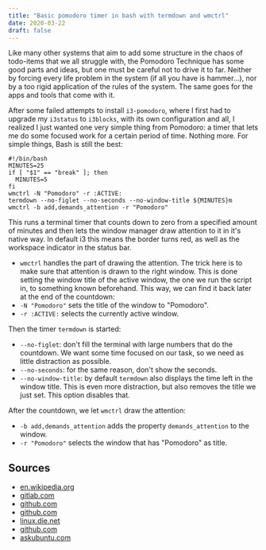 ```yaml
---
title: "Basic pomodoro timer in bash with termdown and wmctrl"
date: 2020-03-22
draft: false
---
```


Like many other systems that aim to add some structure in the chaos of todo-items that we all struggle with, the Pomodoro Technique has some good parts and ideas, but one must be careful not to drive it to far.<!-- more --> Neither by forcing every life problem in the system (if all you have is hammer...), nor by a too rigid application of the rules of the system. The same goes for the apps and tools that come with it.

After some failed attempts to install `i3-pomodoro`, where I first had to upgrade my `i3status` to `i3blocks`, with its own configuration and all, I realized I just wanted one very simple thing from Pomodoro: a timer that lets me do some focused work for a certain period of time. Nothing more. For simple things, Bash is still the best:

```
#!/bin/bash
MINUTES=25
if [ "$1" == "break" ]; then
  MINUTES=5
fi
wmctrl -N "Pomodoro" -r :ACTIVE:
termdown --no-figlet --no-seconds --no-window-title ${MINUTES}m 
wmctrl -b add,demands_attention -r "Pomodoro"
```

This runs a terminal timer that counts down to zero from a specified amount of minutes and then lets the window manager draw attention to it in it's native way. In default i3 this means the border turns red, as well as the workspace indicator in the status bar.

* `wmctrl` handles the part of drawing the attention. The trick here is to make sure that attention is drawn to the right window. This is done setting the window title of the active window, the one we run the script in, to something known beforehand. This way, we can find it back later at the end of the countdown:
* `-N "Pomodoro"` sets the title of the window to "Pomodoro".
* `-r :ACTIVE:` selects the currently active window.

Then the timer `termdown` is started:

* `--no-figlet`: don't fill the terminal with large numbers that do the countdown. We want some time focused on our task, so we need as little distraction as possible.
* `--no-seconds`: for the same reason, don't show the seconds.
* `--no-window-title`: by default `termdown` also displays the time left in the window title. This is even more distraction, but also removes the title we just set. This option disables that.

After the countdown, we let `wmctrl` draw the attention:

* `-b add,demands_attention` adds the property `demands_attention` to the window.
* `-r "Pomodoro"` selects the window that has "Pomodoro" as title.

## Sources

* [en.wikipedia.org](https://en.wikipedia.org/wiki/Pomodoro_Technique)
* [gitlab.com](https://gitlab.com/moritz-weber/i3-pomodoro)
* [github.com](https://github.com/i3/i3status)
* [github.com](https://github.com/vivien/i3blocks)
* [linux.die.net](https://linux.die.net/man/1/wmctrl)
* [github.com](https://github.com/trehn/termdown)
* [askubuntu.com](https://askubuntu.com/questions/40463/is-there-any-way-to-initiate-urgent-animation-of-an-icon-on-the-unity-launcher)
